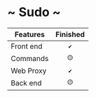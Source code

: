 # ~ Sudo ~


| Features      | Finished
| ------------- |:-------------:| 
| Front end     |  `✔️`         | 
| Commands      | `🟡`          | 
| Web Proxy     | `✔️`          |  
| Back end      | `🟡`          |

